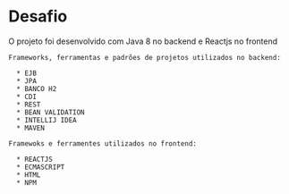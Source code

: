 # Desafio 
O projeto foi desenvolvido com Java 8 no backend e Reactjs no frontend
    
    Frameworks, ferramentas e padrões de projetos utilizados no backend:
    
      * EJB
      * JPA
      * BANCO H2
      * CDI
      * REST 
      * BEAN VALIDATION
      * INTELLIJ IDEA
      * MAVEN
    
    Framewoks e ferramentes utilizados no frontend:
      
      * REACTJS
      * ECMASCRIPT
      * HTML
      * NPM
